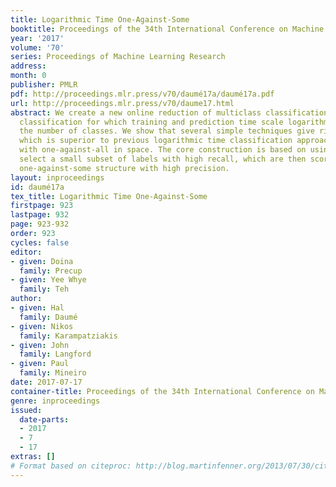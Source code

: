 ```yaml
---
title: Logarithmic Time One-Against-Some
booktitle: Proceedings of the 34th International Conference on Machine Learning
year: '2017'
volume: '70'
series: Proceedings of Machine Learning Research
address: 
month: 0
publisher: PMLR
pdf: http://proceedings.mlr.press/v70/daumé17a/daumé17a.pdf
url: http://proceedings.mlr.press/v70/daume17.html
abstract: We create a new online reduction of multiclass classification to binary
  classification for which training and prediction time scale logarithmically with
  the number of classes. We show that several simple techniques give rise to an algorithm
  which is superior to previous logarithmic time classification approaches while competing
  with one-against-all in space. The core construction is based on using a tree to
  select a small subset of labels with high recall, which are then scored using a
  one-against-some structure with high precision.
layout: inproceedings
id: daumé17a
tex_title: Logarithmic Time One-Against-Some
firstpage: 923
lastpage: 932
page: 923-932
order: 923
cycles: false
editor:
- given: Doina
  family: Precup
- given: Yee Whye
  family: Teh
author:
- given: Hal
  family: Daumé
- given: Nikos
  family: Karampatziakis
- given: John
  family: Langford
- given: Paul
  family: Mineiro
date: 2017-07-17
container-title: Proceedings of the 34th International Conference on Machine Learning
genre: inproceedings
issued:
  date-parts:
  - 2017
  - 7
  - 17
extras: []
# Format based on citeproc: http://blog.martinfenner.org/2013/07/30/citeproc-yaml-for-bibliographies/
---
```

